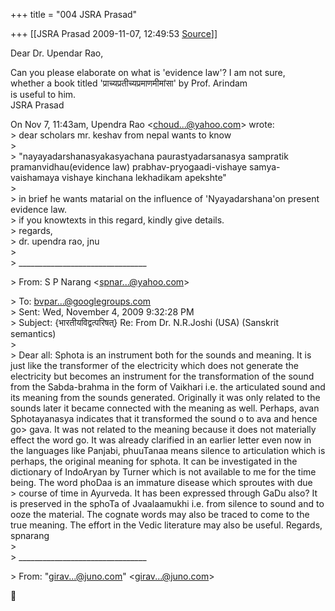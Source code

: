 +++
title = "004 JSRA Prasad"

+++
[[JSRA Prasad	2009-11-07, 12:49:53 [Source](https://groups.google.com/g/bvparishat/c/QVJ2Wsf_YEw)]]



Dear Dr. Upendar Rao,  
  
Can you please elaborate on what is 'evidence law'? I am not sure,  
whether a book titled 'प्राच्यप्रतीच्यप्रमाणमीमांसा' by Prof. Arindam  
is useful to him.  
JSRA Prasad  

  
On Nov 7, 11:43am, Upendra Rao \<[choud...@yahoo.com]()\> wrote:  
\> dear scholars mr. keshav from nepal wants to know  
\>  
\> "nayayadarshanasyakasyachana paurastyadarsanasya sampratik pramanvidhau(evidence law) prabhav-pryogaadi-vishaye samya-vaishamaya vishaye kinchana lekhadikam apekshte"  
\>  
\> in brief he wants matarial on the influence of 'Nyayadarshana'on present evidence law.  
\> if you knowtexts in this regard, kindly give details.  
\> regards,  
\> dr. upendra rao, jnu  
\>  
\> \_\_\_\_\_\_\_\_\_\_\_\_\_\_\_\_\_\_\_\_\_\_\_\_\_\_\_\_\_\_\_\_  

\> From: S P Narang \<[spnar...@yahoo.com]()\>  

\> To: [bvpar...@googlegroups.com]()  
\> Sent: Wed, November 4, 2009 9:32:28 PM  
\> Subject: {भारतीयविद्वत्परिषत्} Re: From Dr. N.R.Joshi (USA) (Sanskrit semantics)  
\>  
\> Dear all: Sphota is an instrument both for the sounds and meaning. It is just like the transformer of the electricity which does not generate the electricity but becomes an instrument for the transformation of the sound from the Sabda-brahma in the form of Vaikhari i.e. the articulated sound and its meaning from the sounds generated. Originally it was only related to the sounds later it became connected with the meaning as well. Perhaps, avan Sphotayanasya indicates that it transformed the sound o to ava and hence go> gava. It was not related to the meaning because it does not materially effect the word go. It was already clarified in an earlier letter even now in the languages like Panjabi, phuuTanaa means silence to articulation which is perhaps, the original meaning for sphota. It can be investigated in the dictionary of IndoAryan by Turner which is not available to me for the time being. The word phoDaa is an immature disease which sproutes with due  
\> course of time in Ayurveda. It has been expressed through GaDu also? It is preserved in the sphoTa of Jvaalaamukhi i.e. from silence to sound and to ooze the material. The cognate words may also be traced to come to the true meaning. The effort in the Vedic literature may also be useful. Regards, spnarang  
\>  
\> \_\_\_\_\_\_\_\_\_\_\_\_\_\_\_\_\_\_\_\_\_\_\_\_\_\_\_\_\_\_\_\_  

\> From: "[girav...@juno.com]()" \<[girav...@juno.com]()\>  



